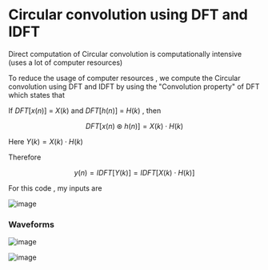 # Circular convolution using DFT and IDFT
Direct computation of Circular convolution is computationally intensive (uses a lot of computer resources)

To reduce the usage of computer resources , we compute the Circular convolution using DFT and IDFT by using the "Convolution property" of DFT which states that 

If $DFT[ x(n) ]$ = $X(k)$ and $DFT[ h(n) ]$ = $H(k)$ , then 

$$DFT[x(n) \circledast h(n)] = X(k) \cdot H(k)$$

Here $Y(k) = X(k) \cdot H(k)$

Therefore

$$y(n) = IDFT[Y(k)] = IDFT[X(k) \cdot H(k)]$$

For this code , my inputs are 

![image](https://github.com/user-attachments/assets/38e8ca58-02b0-4e25-9b3b-fc7eb7b30278)

### Waveforms 

![image](https://github.com/user-attachments/assets/083b61d1-9184-4670-b10f-4ed015b56c73)

![image](https://github.com/user-attachments/assets/e69b6748-7499-4424-a8fe-4f914fafad75)

